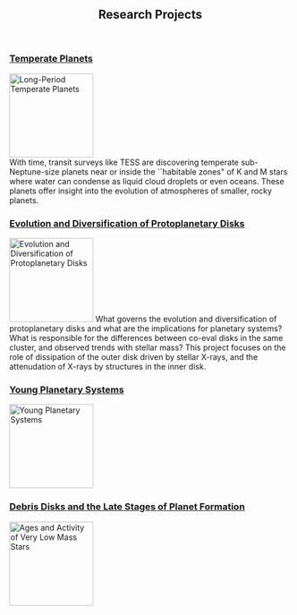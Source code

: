 <html>
<link rel="icon" href="images/favicon.ico" type="image/x-icon" /> <link rel="shortcut icon" href="favicon.ico" type="image/x-icon" />
<link rel="stylesheet" href="https://cdn.rawgit.com/jpswalsh/academicons/master/css/academicons.min.css">

<body id="top">

<!-- Header -->
<header id="header">
<h2><strong>Research Projects</strong><br/></h2>
</header>
<!-- Main -->
<div id="main">

<section id="one">
<!-- <h2>Research Projects</h2>
--><div class="row">
 
	 
<article class="6u 12u$(xsmall) work-item">
<h3><a href ="../temperate.html">Temperate Planets</a></h3>
<a href="../temperate.html" class="image fit thumb"><img src="../images/earth.jpg" width=150 height=150 alt="Long-Period Temperate Planets" /></a>
</article>
With time, transit surveys like TESS are discovering temperate sub-Neptune-size planets near or inside the ``habitable zones" of K and M stars where water can condense as liquid cloud droplets or even oceans.  These planets offer insight into the evolution of atmospheres of smaller, rocky planets.
 

							
<article class="6u$ 12u$(xsmall) work-item">
<h3><a href ="./disks.html">Evolution and Diversification of Protoplanetary Disks</a></h3>
<a href="./disks.html" class="image fit thumb">
<img src="../images/PDS70.jpg" width=150 height=150 alt="Evolution and Diversification of Protoplanetary Disks" /></a>
What governs the evolution and diversification of protoplanetary disks and what are the implications for planetary systems?  What is responsible for the differences between co-eval disks in the same cluster, and observed trends with stellar mass?  This project focuses on the role of dissipation of the outer disk driven by stellar X-rays, and the attenudation of X-rays by structures in the inner disk.    
</article>

<article class="6u 12u$(xsmall) work-item">
<h3><a href="../young.html">Young Planetary Systems</a></h3>
<a href="../young.html" class="image fit thumb"><img src="../images/2M0437b.png" width=150 height=150 alt="Young Planetary Systems" /></a>

</article>

<article class="6u$ 12u$(xsmall) work-item">
<h3><a href ="./mdwarfs.html">Debris Disks and the Late Stages of Planet Formation</a></h3>
<a href="./mdwarfs.html" class="image fit thumb">
<img src="../images/PDS70.jpg" width=150 height=150 alt="Ages and Activity of Very Low Mass Stars" /></a>

</article>
							
